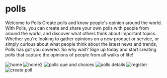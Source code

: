 # polls

Welcome to Polls
Create polls and know people's opinion around the world. With Polls, you can create and share your own polls with people from around the world, and discover what others think about important topics. Whether you're looking to gather opinions on a new product or service, or simply curious about what people think about the latest news and trends, Polls has got you covered. So why wait? Sign up today and start creating polls that capture the opinions of people from all walks of life!

![home](https://user-images.githubusercontent.com/97335084/236793047-e2c530ec-ec26-4bf7-9f1d-25ceb24e3217.png)
![home2](https://user-images.githubusercontent.com/97335084/236793059-df735438-e7f8-44fc-bde7-b92c15d2e3ea.png)
![polls que and choices](https://user-images.githubusercontent.com/97335084/236793192-ceea0532-5c3b-4e27-a33a-412da078430e.png)
![polls details](https://user-images.githubusercontent.com/97335084/236793070-c45ba8d2-3d8b-49b6-bbe1-17878a258a13.png)
![register](https://user-images.githubusercontent.com/97335084/236793094-385867c3-2c0a-4016-bdda-25d7c89dc6e3.png)
![create poll](https://user-images.githubusercontent.com/97335084/236793113-f5c6d7e3-6527-4e7f-891d-018bd3216442.png)
